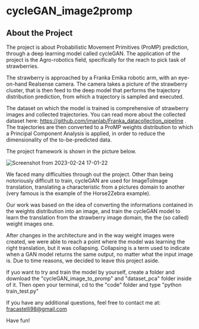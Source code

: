 # cycleGAN_image2promp

## About the Project

The project is about Probabilistic Movement Primitives (ProMP) prediction, through a deep learning model called cycleGAN. The application of the project is the Agro-robotics field, specifically for the reach to pick task of strawberries. 

The strawberry is approached by a Franka Emika robotic arm, with an eye-on-hand Realsense camera. The camera takes a picture of the strawberry cluster, that is then feed to the deep model that performs the trajectory distribution prediction, from which a trajectory is sampled and executed. 

The dataset on which the model is trained is comprehensive of strawberry images and collected trajectories. You can read more about the collected dataset here: https://github.com/imanlab/Franka_datacollection_pipeline . 
The trajectories are then converted to a ProMP weights distribution to which a Principal Component Analysis is applied, in order to reduce the dimensionality of the to-be-predicted data. 

The project framework is shown in the picture below. 

![Screenshot from 2023-02-24 17-01-22](https://user-images.githubusercontent.com/82958449/221241427-023ab43b-60a0-46ed-829d-8929689d1344.png)

We faced many difficulties through out the project. Other than being notoriously difficult to train, cycleGAN are used for ImageToImage translation, translating a characteristic from a pictures domain to another (very famous is the example of the Horse2Zebra example). 

Our work was based on the idea of converting the informations contained in the weights distribution into an image, and train the cycleGAN model to learn the translation from the strawberry image domain, the the (so called) weight images one. 

After changes in the architecture and in the way weight images were created, we were able to reach a point where the model was learning the right translation, but it was collapsing. Collapsing is a term used to indicate when a GAN model returns the same output, no matter what the input image is. 
Due to time reasons, we decided to leave this project aside. 

If yuo want to try and train the model by yourself, create a folder and download the "cycleGAN_image_to_promp" and "dataset_pca" folder inside of it. Then open your terminal, cd to the "code" folder and type "python train_test.py"

If you have any additional questions, feel free to contact me at: fracastelli98@gmail.com

Have fun!
